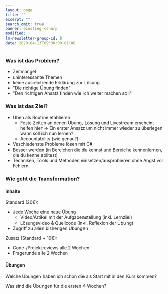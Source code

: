 ```yaml
---
layout: page
title: ""
excerpt: ""
search_omit: true
banner: einstieg-csharp
modified:
lm-newsletter-group-id: 8
date: 2020-04-13T09:30:00+01:00
---
```


### Was ist das Problem?
- Zeitmangel
- uninteressante Themen
- keine ausreichende Erklärung zur Lösung
- "Die richtige Übung finden"
- "Den richtigen Ansatz finden wie ich weiter machen soll"

### Was ist das Ziel?
- Üben als Routine etablieren 
  - Feste Zeiten an denen Übung, Lösung und Livestream erscheint helfen hier -> Ein erster Ansatz um nicht immer wieder zu überlegen wann soll ich nun lernen?
  - Accountability (wie genau?)
- Veschiedenste Probleme lösen mit C#
- Besser werden (in Bereichen die du kennst und Bereiche kennenlernen, die du kenne solltest)
- Techniken, Tools und Methoden einsetzen/ausprobieren ohne Angst vor Fehlern

### Wie geht die Transformation?

#### Inhalte
Standard (20€):
- Jede Woche eine neue Übung
  - Video/Artikel mit der Aufgabenstellung (inkl. Lernziel)
  - Lösungsvideo & Quellcode (inkl. Reflexion der Übung)
- Zugriff zu allen bisherigen Übungen

Zusatz (Standard + 10€):
- Code-/Projektreviews alle 2 Wochen
- Fragerunde alle 2 Wochen

#### Übungen
Welche Übungen haben ich schon die als Start mit in den Kurs kommen?

Was sind die Übungen für die ersten 4 Wochen?
